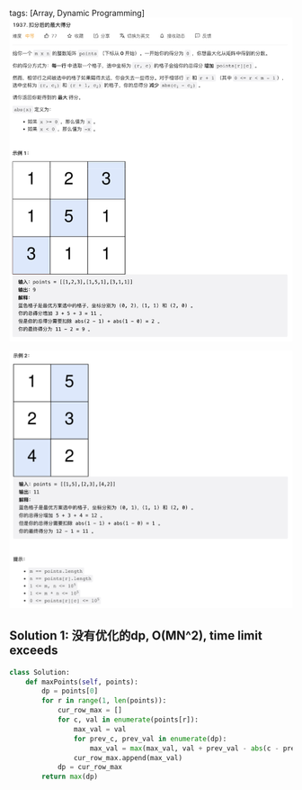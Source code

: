 tags: [Array, Dynamic Programming]
![](https://raw.githubusercontent.com/emmableu/image/master/202207220043952.png)

![](https://raw.githubusercontent.com/emmableu/image/master/202207220048757.png)

## Solution 1: 没有优化的dp, O(MN^2), time limit exceeds
```python
class Solution:
	def maxPoints(self, points):
		dp = points[0]
		for r in range(1, len(points)):
			cur_row_max = []
			for c, val in enumerate(points[r]):
				max_val = val
				for prev_c, prev_val in enumerate(dp):
					max_val = max(max_val, val + prev_val - abs(c - prev_c))
				cur_row_max.append(max_val)
			dp = cur_row_max
		return max(dp)
```